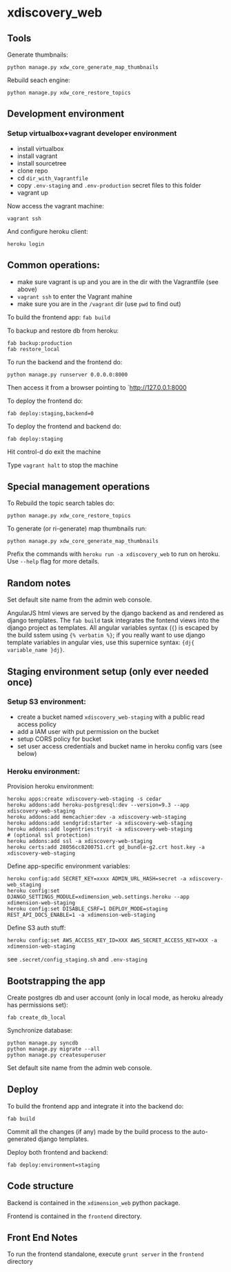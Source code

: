 # xdiscovery_web

## Tools

Generate thumbnails:

	python manage.py xdw_core_generate_map_thumbnails

Rebuild seach engine:

	python manage.py xdw_core_restore_topics


## Development environment


### Setup virtualbox+vagrant developer environment

- install virtualbox
- install vagrant
- install sourcetree
- clone repo
- cd `dir_with_Vagrantfile`
- copy `.env-staging` and `.env-production` secret files to this folder
- vagrant up

Now access the vagrant machine:

    vagrant ssh


And configure heroku client:

    heroku login


## Common operations:

- make sure vagrant is up and you are in the dir with the Vagrantfile (see above)
- `vagrant ssh` to enter the Vagrant mahine
- make sure you are in the `/vagrant` dir (use `pwd` to find out)

To build the frontend app: `fab build`

To backup and restore db from heroku:

    fab backup:production
    fab restore_local

To run the backend and the frontend do:

    python manage.py runserver 0.0.0.0:8000

Then access it from a browser pointing to `http://127.0.0.1:8000


To deploy the frontend do:

    fab deploy:staging,backend=0

To deploy the frontend and backend do:

    fab deploy:staging

Hit control-d do exit the machine

Type `vagrant halt` to stop the machine


## Special management operations

To Rebuild the topic search tables do:

    python manage.py xdw_core_restore_topics

To generate (or ri-generate) map thumbnails run:

    python manage.py xdw_core_generate_map_thumbnails

Prefix the commands with `heroku run -a xdiscovery_web` to run on heroku.
Use `--help` flag for more details.


## Random notes

Set default site name from the admin web console.

AngularJS html views are served by the django backend as and rendered as
django templates. The `fab build` task integrates the fontend views into the django project as templates. All angular variables syntax (`{`) is escaped by the
build sstem using `{% verbatim %}`; if you really want to use django template
variables in angular vies, use this supernice syntax: `{dj{ variable_name }dj}`.


## Staging environment setup (only ever needed once)


### Setup S3 environment:
 - create a bucket named ``xdiscovery_web-staging`` with a public read access policy
 - add a IAM user with put permission on the bucket
 - setup CORS policy for bucket
 - set user access credentials and bucket name in heroku config vars (see
   below)


### Heroku environment:

Provision heroku environment:

    heroku apps:create xdiscovery-web-staging -s cedar
    heroku addons:add heroku-postgresql:dev --version=9.3 --app xdiscovery-web-staging
    heroku addons:add memcachier:dev -a xdiscovery-web-staging
    heroku addons:add sendgrid:starter -a xdiscovery-web-staging
    heroku addons:add logentries:tryit -a xdiscovery-web-staging
    # (optional ssl protection)
    heroku addons:add ssl -a xdiscovery-web-staging
    heroku certs:add 28056cc8200751.crt gd_bundle-g2.crt host.key -a xdiscovery-web-staging

Define app-specific environment variables:

	heroku config:add SECRET_KEY=xxxx ADMIN_URL_HASH=secret -a xdiscovery-web_staging
    heroku config:set DJANGO_SETTINGS_MODULE=xdimension_web.settings.heroku --app xdimension-web-staging
    heroku config:set DISABLE_CSRF=1 DEPLOY_MODE=staging REST_API_DOCS_ENABLE=1 -a xdimension-web-staging


Define S3 auth stuff:

    heroku config:set AWS_ACCESS_KEY_ID=XXX AWS_SECRET_ACCESS_KEY=XXX -a xdimension-web-staging


see ``.secret/config_staging.sh`` and ``.env-staging``


## Bootstrapping the app

Create postgres db and user account (only in local mode, as heroku already
has permissions set):

    fab create_db_local

Synchronize database:

    python manage.py syncdb
    python manage.py migrate --all
    python manage.py createsuperuser

Set default site name from the admin web console.



## Deploy

To build the frontend app and integrate it into the backend do:

    fab build

Commit all the changes (if any) made by the build process to the
auto-generated django templates.

Deploy both frontend and backend:

    fab deploy:environment=staging



## Code structure

Backend is contained in the ``xdimension_web`` python package.

Frontend is contained in the ``frontend`` directory.


## Front End Notes

To run the frontend standalone, execute `grunt server` in the `frontend`
directory
